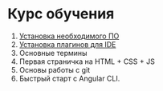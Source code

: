 # Курс обучения

1. [Установка необходимого ПО](https://github.com/perfectdaemon/it-learning/blob/master/01.install.md)
1. [Установка плагинов для IDE](https://github.com/perfectdaemon/it-learning/blob/master/02.vscode-plugins.md)
1. Основные термины
1. Первая страничка на HTML + CSS + JS
1. Основы работы с git
1. Быстрый старт с Angular CLI.
